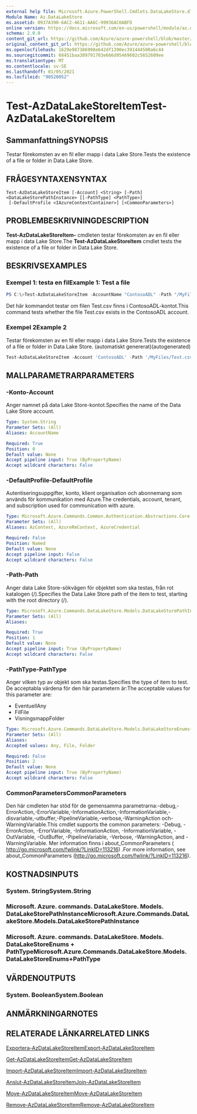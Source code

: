 ```yaml
---
external help file: Microsoft.Azure.PowerShell.Cmdlets.DataLakeStore.dll-Help.xml
Module Name: Az.DataLakeStore
ms.assetid: 0937A390-6AC2-4611-AA6C-99936AC0ABFD
online version: https://docs.microsoft.com/en-us/powershell/module/az.datalakestore/test-azdatalakestoreitem
schema: 2.0.0
content_git_url: https://github.com/Azure/azure-powershell/blob/master/src/DataLakeStore/DataLakeStore/help/Test-AzDataLakeStoreItem.md
original_content_git_url: https://github.com/Azure/azure-powershell/blob/master/src/DataLakeStore/DataLakeStore/help/Test-AzDataLakeStoreItem.md
ms.openlocfilehash: 1629e987386998e642df1390ec391444500a6c44
ms.sourcegitcommit: 68451baa389791703e666d95469602c5652609ee
ms.translationtype: MT
ms.contentlocale: sv-SE
ms.lasthandoff: 01/05/2021
ms.locfileid: "98520052"
---
```

# <span data-ttu-id="a76e3-101">Test-AzDataLakeStoreItem</span><span class="sxs-lookup"><span data-stu-id="a76e3-101">Test-AzDataLakeStoreItem</span></span>

## <span data-ttu-id="a76e3-102">Sammanfattning</span><span class="sxs-lookup"><span data-stu-id="a76e3-102">SYNOPSIS</span></span>
<span data-ttu-id="a76e3-103">Testar förekomsten av en fil eller mapp i data Lake Store.</span><span class="sxs-lookup"><span data-stu-id="a76e3-103">Tests the existence of a file or folder in Data Lake Store.</span></span>

## <span data-ttu-id="a76e3-104">FRÅGESYNTAXEN</span><span class="sxs-lookup"><span data-stu-id="a76e3-104">SYNTAX</span></span>

```
Test-AzDataLakeStoreItem [-Account] <String> [-Path] <DataLakeStorePathInstance> [[-PathType] <PathType>]
 [-DefaultProfile <IAzureContextContainer>] [<CommonParameters>]
```

## <span data-ttu-id="a76e3-105">PROBLEMBESKRIVNING</span><span class="sxs-lookup"><span data-stu-id="a76e3-105">DESCRIPTION</span></span>
<span data-ttu-id="a76e3-106">**Test-AzDataLakeStoreItem-** cmdleten testar förekomsten av en fil eller mapp i data Lake Store.</span><span class="sxs-lookup"><span data-stu-id="a76e3-106">The **Test-AzDataLakeStoreItem** cmdlet tests the existence of a file or folder in Data Lake Store.</span></span>

## <span data-ttu-id="a76e3-107">BESKRIVS</span><span class="sxs-lookup"><span data-stu-id="a76e3-107">EXAMPLES</span></span>

### <span data-ttu-id="a76e3-108">Exempel 1: testa en fil</span><span class="sxs-lookup"><span data-stu-id="a76e3-108">Example 1: Test a file</span></span>
```powershell
PS C:\>Test-AzDataLakeStoreItem -AccountName "ContosoADL" -Path "/MyFiles/Test.csv"
```

<span data-ttu-id="a76e3-109">Det här kommandot testar om filen Test.csv finns i ContosoADL-kontot.</span><span class="sxs-lookup"><span data-stu-id="a76e3-109">This command tests whether the file Test.csv exists in the ContosoADL account.</span></span>

### <span data-ttu-id="a76e3-110">Exempel 2</span><span class="sxs-lookup"><span data-stu-id="a76e3-110">Example 2</span></span>

<span data-ttu-id="a76e3-111">Testar förekomsten av en fil eller mapp i data Lake Store.</span><span class="sxs-lookup"><span data-stu-id="a76e3-111">Tests the existence of a file or folder in Data Lake Store.</span></span> <span data-ttu-id="a76e3-112">(automatiskt genererat)</span><span class="sxs-lookup"><span data-stu-id="a76e3-112">(autogenerated)</span></span>

<!-- Aladdin Generated Example -->
```powershell
Test-AzDataLakeStoreItem -Account 'ContosoADL' -Path '/MyFiles/Test.csv' -PathType Any
```

## <span data-ttu-id="a76e3-113">MALLPARAMETRAR</span><span class="sxs-lookup"><span data-stu-id="a76e3-113">PARAMETERS</span></span>

### <span data-ttu-id="a76e3-114">-Konto</span><span class="sxs-lookup"><span data-stu-id="a76e3-114">-Account</span></span>
<span data-ttu-id="a76e3-115">Anger namnet på data Lake Store-kontot.</span><span class="sxs-lookup"><span data-stu-id="a76e3-115">Specifies the name of the Data Lake Store account.</span></span>

```yaml
Type: System.String
Parameter Sets: (All)
Aliases: AccountName

Required: True
Position: 0
Default value: None
Accept pipeline input: True (ByPropertyName)
Accept wildcard characters: False
```

### <span data-ttu-id="a76e3-116">-DefaultProfile</span><span class="sxs-lookup"><span data-stu-id="a76e3-116">-DefaultProfile</span></span>
<span data-ttu-id="a76e3-117">Autentiseringsuppgifter, konto, klient organisation och abonnemang som används för kommunikation med Azure.</span><span class="sxs-lookup"><span data-stu-id="a76e3-117">The credentials, account, tenant, and subscription used for communication with azure.</span></span>

```yaml
Type: Microsoft.Azure.Commands.Common.Authentication.Abstractions.Core.IAzureContextContainer
Parameter Sets: (All)
Aliases: AzContext, AzureRmContext, AzureCredential

Required: False
Position: Named
Default value: None
Accept pipeline input: False
Accept wildcard characters: False
```

### <span data-ttu-id="a76e3-118">-Path</span><span class="sxs-lookup"><span data-stu-id="a76e3-118">-Path</span></span>
<span data-ttu-id="a76e3-119">Anger data Lake Store-sökvägen för objektet som ska testas, från rot katalogen (/).</span><span class="sxs-lookup"><span data-stu-id="a76e3-119">Specifies the Data Lake Store path of the item to test, starting with the root directory (/).</span></span>

```yaml
Type: Microsoft.Azure.Commands.DataLakeStore.Models.DataLakeStorePathInstance
Parameter Sets: (All)
Aliases:

Required: True
Position: 1
Default value: None
Accept pipeline input: True (ByPropertyName)
Accept wildcard characters: False
```

### <span data-ttu-id="a76e3-120">-PathType</span><span class="sxs-lookup"><span data-stu-id="a76e3-120">-PathType</span></span>
<span data-ttu-id="a76e3-121">Anger vilken typ av objekt som ska testas.</span><span class="sxs-lookup"><span data-stu-id="a76e3-121">Specifies the type of item to test.</span></span>
<span data-ttu-id="a76e3-122">De acceptabla värdena för den här parametern är:</span><span class="sxs-lookup"><span data-stu-id="a76e3-122">The acceptable values for this parameter are:</span></span>
- <span data-ttu-id="a76e3-123">Eventuell</span><span class="sxs-lookup"><span data-stu-id="a76e3-123">Any</span></span> 
- <span data-ttu-id="a76e3-124">Fil</span><span class="sxs-lookup"><span data-stu-id="a76e3-124">File</span></span> 
- <span data-ttu-id="a76e3-125">Visningsmapp</span><span class="sxs-lookup"><span data-stu-id="a76e3-125">Folder</span></span>

```yaml
Type: Microsoft.Azure.Commands.DataLakeStore.Models.DataLakeStoreEnums+PathType
Parameter Sets: (All)
Aliases:
Accepted values: Any, File, Folder

Required: False
Position: 2
Default value: None
Accept pipeline input: True (ByPropertyName)
Accept wildcard characters: False
```

### <span data-ttu-id="a76e3-126">CommonParameters</span><span class="sxs-lookup"><span data-stu-id="a76e3-126">CommonParameters</span></span>
<span data-ttu-id="a76e3-127">Den här cmdleten har stöd för de gemensamma parametrarna:-debug,-ErrorAction,-ErrorVariable,-InformationAction,-InformationVariable,-disvariable,-utbuffer,-PipelineVariable,-verbose,-WarningAction och-WarningVariable.</span><span class="sxs-lookup"><span data-stu-id="a76e3-127">This cmdlet supports the common parameters: -Debug, -ErrorAction, -ErrorVariable, -InformationAction, -InformationVariable, -OutVariable, -OutBuffer, -PipelineVariable, -Verbose, -WarningAction, and -WarningVariable.</span></span> <span data-ttu-id="a76e3-128">Mer information finns i about_CommonParameters ( http://go.microsoft.com/fwlink/?LinkID=113216) .</span><span class="sxs-lookup"><span data-stu-id="a76e3-128">For more information, see about_CommonParameters (http://go.microsoft.com/fwlink/?LinkID=113216).</span></span>

## <span data-ttu-id="a76e3-129">KOSTNADS</span><span class="sxs-lookup"><span data-stu-id="a76e3-129">INPUTS</span></span>

### <span data-ttu-id="a76e3-130">System. String</span><span class="sxs-lookup"><span data-stu-id="a76e3-130">System.String</span></span>

### <span data-ttu-id="a76e3-131">Microsoft. Azure. commands. DataLakeStore. Models. DataLakeStorePathInstance</span><span class="sxs-lookup"><span data-stu-id="a76e3-131">Microsoft.Azure.Commands.DataLakeStore.Models.DataLakeStorePathInstance</span></span>

### <span data-ttu-id="a76e3-132">Microsoft. Azure. commands. DataLakeStore. Models. DataLakeStoreEnums + PathType</span><span class="sxs-lookup"><span data-stu-id="a76e3-132">Microsoft.Azure.Commands.DataLakeStore.Models.DataLakeStoreEnums+PathType</span></span>

## <span data-ttu-id="a76e3-133">VÄRDEN</span><span class="sxs-lookup"><span data-stu-id="a76e3-133">OUTPUTS</span></span>

### <span data-ttu-id="a76e3-134">System. Boolean</span><span class="sxs-lookup"><span data-stu-id="a76e3-134">System.Boolean</span></span>

## <span data-ttu-id="a76e3-135">ANMÄRKNINGAR</span><span class="sxs-lookup"><span data-stu-id="a76e3-135">NOTES</span></span>

## <span data-ttu-id="a76e3-136">RELATERADE LÄNKAR</span><span class="sxs-lookup"><span data-stu-id="a76e3-136">RELATED LINKS</span></span>

[<span data-ttu-id="a76e3-137">Exportera-AzDataLakeStoreItem</span><span class="sxs-lookup"><span data-stu-id="a76e3-137">Export-AzDataLakeStoreItem</span></span>](./Export-AzDataLakeStoreItem.md)

[<span data-ttu-id="a76e3-138">Get-AzDataLakeStoreItem</span><span class="sxs-lookup"><span data-stu-id="a76e3-138">Get-AzDataLakeStoreItem</span></span>](./Get-AzDataLakeStoreItem.md)

[<span data-ttu-id="a76e3-139">Import-AzDataLakeStoreItem</span><span class="sxs-lookup"><span data-stu-id="a76e3-139">Import-AzDataLakeStoreItem</span></span>](./Import-AzDataLakeStoreItem.md)

[<span data-ttu-id="a76e3-140">Anslut-AzDataLakeStoreItem</span><span class="sxs-lookup"><span data-stu-id="a76e3-140">Join-AzDataLakeStoreItem</span></span>](./Join-AzDataLakeStoreItem.md)

[<span data-ttu-id="a76e3-141">Move-AzDataLakeStoreItem</span><span class="sxs-lookup"><span data-stu-id="a76e3-141">Move-AzDataLakeStoreItem</span></span>](./Move-AzDataLakeStoreItem.md)

[<span data-ttu-id="a76e3-142">Remove-AzDataLakeStoreItem</span><span class="sxs-lookup"><span data-stu-id="a76e3-142">Remove-AzDataLakeStoreItem</span></span>](./Remove-AzDataLakeStoreItem.md)



